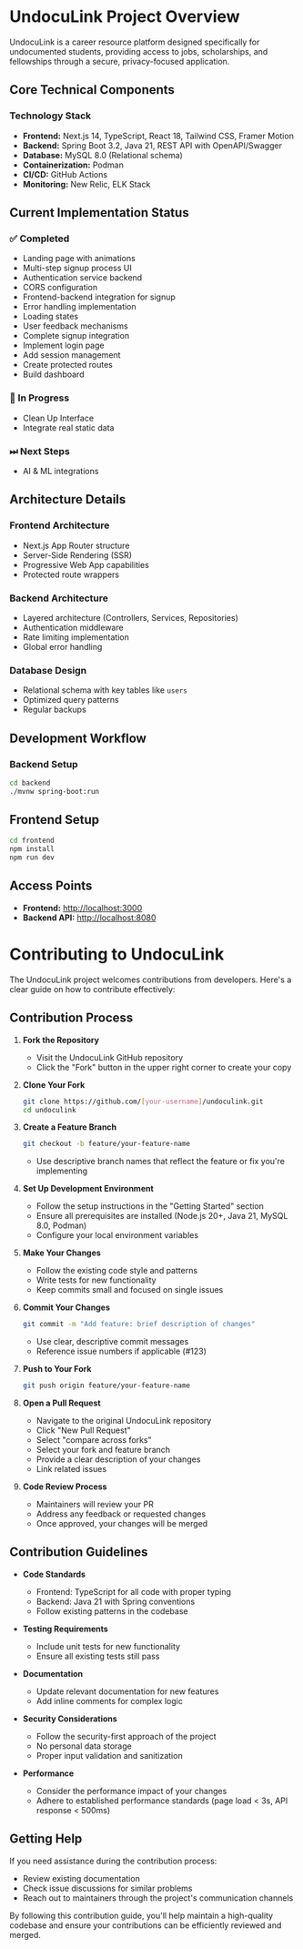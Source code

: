 # UndocuLink Project Overview  

UndocuLink is a career resource platform designed specifically for undocumented students, providing access to jobs, scholarships, and fellowships through a secure, privacy-focused application.  

## Core Technical Components  

### Technology Stack  
- **Frontend:** Next.js 14, TypeScript, React 18, Tailwind CSS, Framer Motion  
- **Backend:** Spring Boot 3.2, Java 21, REST API with OpenAPI/Swagger  
- **Database:** MySQL 8.0 (Relational schema)  
- **Containerization:** Podman  
- **CI/CD:** GitHub Actions  
- **Monitoring:** New Relic, ELK Stack  

## Current Implementation Status  

### ✅ Completed  
- Landing page with animations  
- Multi-step signup process UI  
- Authentication service backend  
- CORS configuration
- Frontend-backend integration for signup  
- Error handling implementation  
- Loading states  
- User feedback mechanisms
- Complete signup integration  
- Implement login page  
- Add session management  
- Create protected routes  
- Build dashboard

### 🔄 In Progress 
- Clean Up Interface
- Integrate real static data
  
### ⏭ Next Steps  
- AI & ML integrations  

## Architecture Details  

### Frontend Architecture  
- Next.js App Router structure  
- Server-Side Rendering (SSR)  
- Progressive Web App capabilities  
- Protected route wrappers  

### Backend Architecture  
- Layered architecture (Controllers, Services, Repositories)  
- Authentication middleware  
- Rate limiting implementation  
- Global error handling  

### Database Design  
- Relational schema with key tables like `users`  
- Optimized query patterns  
- Regular backups  

## Development Workflow  

### Backend Setup  
```bash
cd backend  
./mvnw spring-boot:run  
```
## Frontend Setup  

```bash
cd frontend  
npm install  
npm run dev
```
## Access Points  

- **Frontend:** [http://localhost:3000](http://localhost:3000)  
- **Backend API:** [http://localhost:8080](http://localhost:8080)



# Contributing to UndocuLink

The UndocuLink project welcomes contributions from developers. Here's a clear guide on how to contribute effectively:

## Contribution Process

1. **Fork the Repository**
   - Visit the UndocuLink GitHub repository
   - Click the "Fork" button in the upper right corner to create your copy

2. **Clone Your Fork**
   ```bash
   git clone https://github.com/[your-username]/undoculink.git
   cd undoculink
   ```

3. **Create a Feature Branch**
   ```bash
   git checkout -b feature/your-feature-name
   ```
   - Use descriptive branch names that reflect the feature or fix you're implementing

4. **Set Up Development Environment**
   - Follow the setup instructions in the "Getting Started" section
   - Ensure all prerequisites are installed (Node.js 20+, Java 21, MySQL 8.0, Podman)
   - Configure your local environment variables

5. **Make Your Changes**
   - Follow the existing code style and patterns
   - Write tests for new functionality
   - Keep commits small and focused on single issues

6. **Commit Your Changes**
   ```bash
   git commit -m "Add feature: brief description of changes"
   ```
   - Use clear, descriptive commit messages
   - Reference issue numbers if applicable (#123)

7. **Push to Your Fork**
   ```bash
   git push origin feature/your-feature-name
   ```

8. **Open a Pull Request**
   - Navigate to the original UndocuLink repository
   - Click "New Pull Request"
   - Select "compare across forks"
   - Select your fork and feature branch
   - Provide a clear description of your changes
   - Link related issues

9. **Code Review Process**
   - Maintainers will review your PR
   - Address any feedback or requested changes
   - Once approved, your changes will be merged

## Contribution Guidelines

- **Code Standards**
  - Frontend: TypeScript for all code with proper typing
  - Backend: Java 21 with Spring conventions
  - Follow existing patterns in the codebase

- **Testing Requirements**
  - Include unit tests for new functionality
  - Ensure all existing tests still pass

- **Documentation**
  - Update relevant documentation for new features
  - Add inline comments for complex logic

- **Security Considerations**
  - Follow the security-first approach of the project
  - No personal data storage
  - Proper input validation and sanitization

- **Performance**
  - Consider the performance impact of your changes
  - Adhere to established performance standards (page load < 3s, API response < 500ms)

## Getting Help

If you need assistance during the contribution process:
- Review existing documentation
- Check issue discussions for similar problems
- Reach out to maintainers through the project's communication channels

By following this contribution guide, you'll help maintain a high-quality codebase and ensure your contributions can be efficiently reviewed and merged.

